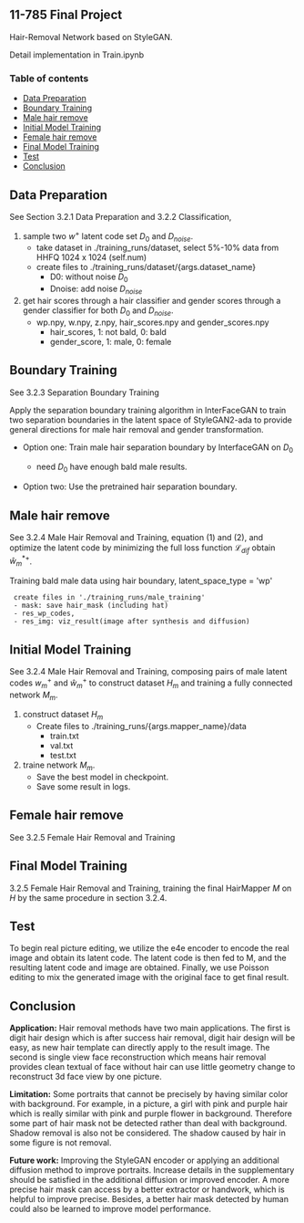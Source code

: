 ## 11-785 Final Project

Hair-Removal Network based on StyleGAN.

Detail implementation in Train.ipynb


### Table of contents
* [Data Preparation](#Data_Preparation)
* [Boundary Training](#Boundary_Training)
* [Male hair remove](#Male_hair_remove)
* [Initial Model Training](#Initial_Model_Training)
* [Female hair remove](#Female_hair_remove)
* [Final Model Training](#Final_Model_Training)
* [Test](#Test)
* [Conclusion](#Conclusion)


## Data Preparation 
See Section 3.2.1 Data Preparation and 3.2.2 Classification, 
1. sample two $w^+$ latent code set $D_0$ and $D_{noise}$.
     - take dataset in ./training_runs/dataset, select 5%-10% data from HHFQ 1024 x 1024 (self.num)
     - create files to ./training_runs/dataset/{args.dataset_name}
          - D0: without noise $D_0$
          - Dnoise: add noise $D_{noise}$
2. get hair scores through a hair classifier and gender scores through a gender classifier for both $D_0$ and $D_{noise}$.
     - wp.npy, w.npy, z.npy, hair_scores.npy and gender_scores.npy
          - hair_scores, 1: not bald, 0: bald 
          - gender_score, 1: male, 0: female 
       
## Boundary Training
See 3.2.3 Separation Boundary Training

Apply the separation boundary training algorithm in InterFaceGAN to train two separation boundaries in the latent space of StyleGAN2-ada to provide general directions for male hair removal and gender transformation.

- Option one: Train male hair separation boundary by InterfaceGAN on $D_0$
     - need $D_0$ have enough bald male results.

- Option two: Use the pretrained hair separation boundary.

## Male hair remove
See 3.2.4 Male Hair Removal and Training, equation (1) and (2), and optimize the latent code by minimizing the full
loss function $\mathcal{L}_{dif}$ obtain $\hat{w}^{*+}_m$.

Training bald male data using hair boundary, latent_space_type = 'wp'

     create files in './training_runs/male_training'
     - mask: save hair_mask (including hat) 
     - res_wp_codes, 
     - res_img: viz_result(image after synthesis and diffusion)

## Initial Model Training
See 3.2.4 Male Hair Removal and Training, composing pairs of male latent codes $w^+_m$ and $\hat{w}^+_m$ to construct dataset $H_m$ and training a fully connected network $M_m$.

1. construct dataset $H_m$
     - Create files to ./training_runs/{args.mapper_name}/data
          - train.txt
          - val.txt
          - test.txt
3. traine network $M_m$.
     - Save the best model in checkpoint.
     - Save some result in logs.

## Female hair remove
See 3.2.5 Female Hair Removal and Training


## Final Model Training
3.2.5 Female Hair Removal and Training, training the final
HairMapper $M$ on $H$ by the same procedure in
section 3.2.4.

## Test
To begin real picture editing, we utilize the e4e encoder to encode the real image and obtain its latent
code. The latent code is then fed to M, and the resulting latent code and image are obtained. Finally,
we use Poisson editing to mix the generated image with the original face to get final result.



## Conclusion
**Application:** Hair removal methods have two main applications. The first is digit hair design which
is after success hair removal, digit hair design will be easy, as new hair template can directly apply to
the result image. The second is single view face reconstruction which means hair removal provides
clean textual of face without hair can use little geometry change to reconstruct 3d face view by one
picture.


**Limitation:** Some portraits that cannot be precisely by having similar color with background. For example,
in a picture, a girl with pink and purple hair which is really similar with pink and
purple flower in background. Therefore some part of hair mask not be detected rather than deal with
background. Shadow removal is also not be considered. The shadow caused by hair in some figure is not removal.

**Future work:** Improving the StyleGAN encoder or applying an additional diffusion method to
improve portraits. Increase details in the supplementary should be satisfied in the additional diffusion
or improved encoder. A more precise hair mask can access by a better extractor or handwork, which
is helpful to improve precise. Besides, a better hair mask detected by human could also be learned to
improve model performance.


